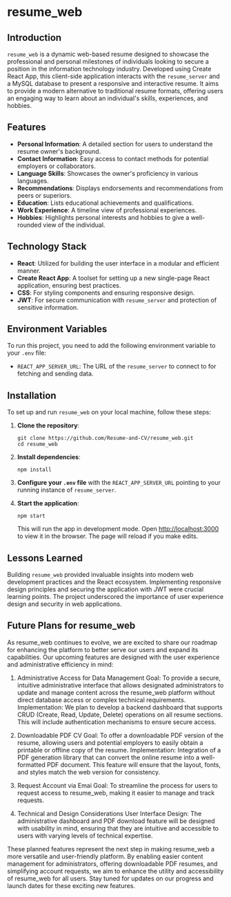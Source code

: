 # resume_web

## Introduction

`resume_web` is a dynamic web-based resume designed to showcase the professional and personal milestones of individuals looking to secure a position in the information technology industry. Developed using Create React App, this client-side application interacts with the `resume_server` and a MySQL database to present a responsive and interactive resume. It aims to provide a modern alternative to traditional resume formats, offering users an engaging way to learn about an individual's skills, experiences, and hobbies.

## Features

- **Personal Information**: A detailed section for users to understand the resume owner's background.
- **Contact Information**: Easy access to contact methods for potential employers or collaborators.
- **Language Skills**: Showcases the owner's proficiency in various languages.
- **Recommendations**: Displays endorsements and recommendations from peers or superiors.
- **Education**: Lists educational achievements and qualifications.
- **Work Experience**: A timeline view of professional experiences.
- **Hobbies**: Highlights personal interests and hobbies to give a well-rounded view of the individual.

## Technology Stack

- **React**: Utilized for building the user interface in a modular and efficient manner.
- **Create React App**: A toolset for setting up a new single-page React application, ensuring best practices.
- **CSS**: For styling components and ensuring responsive design.
- **JWT**: For secure communication with `resume_server` and protection of sensitive information.

## Environment Variables

To run this project, you need to add the following environment variable to your `.env` file:

- `REACT_APP_SERVER_URL`: The URL of the `resume_server` to connect to for fetching and sending data.

## Installation

To set up and run `resume_web` on your local machine, follow these steps:

1. **Clone the repository**:

   ```
   git clone https://github.com/Resume-and-CV/resume_web.git
   cd resume_web
   ```

2. **Install dependencies**:

   ```
   npm install
   ```

3. **Configure your `.env` file** with the `REACT_APP_SERVER_URL` pointing to your running instance of `resume_server`.

4. **Start the application**:

   ```
   npm start
   ```

   This will run the app in development mode. Open [http://localhost:3000](http://localhost:3000) to view it in the browser. The page will reload if you make edits.

## Lessons Learned

Building `resume_web` provided invaluable insights into modern web development practices and the React ecosystem. Implementing responsive design principles and securing the application with JWT were crucial learning points. The project underscored the importance of user experience design and security in web applications.

## Future Plans for resume_web

As resume_web continues to evolve, we are excited to share our roadmap for enhancing the platform to better serve our users and expand its capabilities. Our upcoming features are designed with the user experience and administrative efficiency in mind:

1. Administrative Access for Data Management
   Goal: To provide a secure, intuitive administrative interface that allows designated administrators to update and manage content across the resume_web platform without direct database access or complex technical requirements.
   Implementation: We plan to develop a backend dashboard that supports CRUD (Create, Read, Update, Delete) operations on all resume sections. This will include authentication mechanisms to ensure secure access.

2. Downloadable PDF CV
   Goal: To offer a downloadable PDF version of the resume, allowing users and potential employers to easily obtain a printable or offline copy of the resume.
   Implementation: Integration of a PDF generation library that can convert the online resume into a well-formatted PDF document. This feature will ensure that the layout, fonts, and styles match the web version for consistency.

3. Request Account via Emai
   Goal: To streamline the process for users to request access to resume_web, making it easier to manage and track requests.

4. Technical and Design Considerations
   User Interface Design: The administrative dashboard and PDF download feature will be designed with usability in mind, ensuring that they are intuitive and accessible to users with varying levels of technical expertise.

These planned features represent the next step in making resume_web a more versatile and user-friendly platform. By enabling easier content management for administrators, offering downloadable PDF resumes, and simplifying account requests, we aim to enhance the utility and accessibility of resume_web for all users. Stay tuned for updates on our progress and launch dates for these exciting new features.
